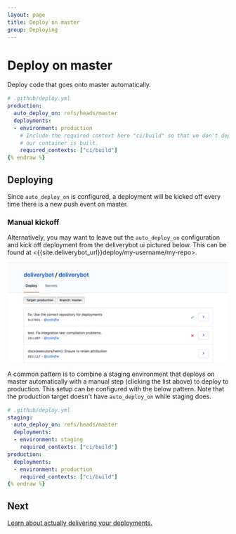 ```yaml
---
layout: page
title: Deploy on master
group: Deploying
---
```


# Deploy on master

Deploy code that goes onto master automatically.

```yaml {% raw %}
# .github/deploy.yml
production:
  auto_deploy_on: refs/heads/master
  deployments:
  - environment: production
    # Include the required context here "ci/build" so that we don't deploy before
    # our container is built.
    required_contexts: ["ci/build"]
{% endraw %}
```

## Deploying

Since `auto_deploy_on` is configured, a deployment will be kicked off every time
there is a new push event on master.

### Manual kickoff

Alternatively, you may want to leave out the `auto_deploy_on` configuration and
kick off deployment from the deliverybot ui pictured below. This can be found at
<{{site.deliverybot_url}}deploy/my-username/my-repo>.

![On master deploy](/assets/images/deploy-list.png)

A common pattern is to combine a staging environment that deploys on master
automatically with a manual step (clicking the list above) to deploy to
production. This setup can be configured with the below pattern. Note that the
production target doesn't have `auto_deploy_on` while staging does.

```yaml {% raw %}
# .github/deploy.yml
staging:
  auto_deploy_on: refs/heads/master
  deployments:
  - environment: staging
    required_contexts: ["ci/build"]
production:
  deployments:
  - environment: production
    required_contexts: ["ci/build"]
{% endraw %}
```

## Next

[Learn about actually delivering your deployments.](/docs/workflows)
